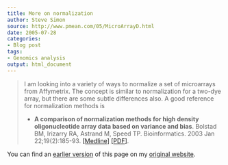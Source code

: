 ```yaml
---
title: More on normalization
author: Steve Simon
source: http://www.pmean.com/05/MicroArrayD.html
date: 2005-07-28
categories:
- Blog post
tags:
- Genomics analysis 
output: html_document
---
```

> I am looking into a variety of ways to normalize a set of microarrays
> from Affymetrix. The concept is similar to normalization for a two-dye
> array, but there are some subtle differences also. A good reference
> for normalization methods is
>
> -   **A comparison of normalization methods for high density
>     oligonucleotide array data based on variance and bias**. Bolstad
>     BM, Irizarry RA, Astrand M, Speed TP. Bioinformatics. 2003 Jan
>     22;19(2):185-93.
>     [\[Medline\]](http://www.ncbi.nlm.nih.gov/entrez/query.fcgi?cmd=Retrieve&db=pubmed&dopt=Abstract&list_uids=12538238)
>     [\[PDF\]](http://bioinformatics.oxfordjournals.org/cgi/reprint/19/2/185.pdf).
>

You can find an [earlier version][sim1] of this page on my [original website][sim2].


[sim1]: http://www.pmean.com/05/MicroArrayD.html
[sim2]: http://www.pmean.com/original_site.html
